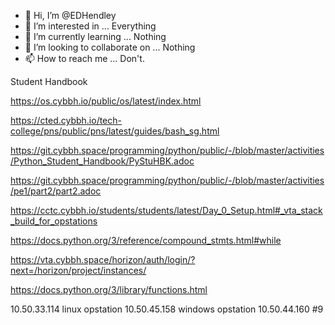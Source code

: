 - 👋 Hi, I’m @EDHendley
- 👀 I’m interested in ...
        Everything
- 🌱 I’m currently learning ...
        Nothing
- 💞️ I’m looking to collaborate on ...
        Nothing
- 📫 How to reach me ...
        Don't.

  
Student Handbook

https://os.cybbh.io/public/os/latest/index.html

https://cted.cybbh.io/tech-college/pns/public/pns/latest/guides/bash_sg.html

https://git.cybbh.space/programming/python/public/-/blob/master/activities/Python_Student_Handbook/PyStuHBK.adoc

https://git.cybbh.space/programming/python/public/-/blob/master/activities/pe1/part2/part2.adoc

https://cctc.cybbh.io/students/students/latest/Day_0_Setup.html#_vta_stack_build_for_opstations

https://docs.python.org/3/reference/compound_stmts.html#while

https://vta.cybbh.space/horizon/auth/login/?next=/horizon/project/instances/

https://docs.python.org/3/library/functions.html

<!---
EDHendley/EDHendley is a ✨ special ✨ repository because its `README.md` (this file) appears on your GitHub profile.
You can click the Preview link to take a look at your changes.
--->

10.50.33.114 linux opstation
10.50.45.158 windows opstation
10.50.44.160 #9
